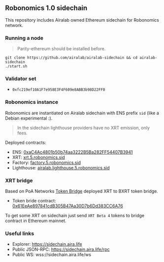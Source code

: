 Robonomics 1.0 sidechain
------------------------

This repository includes Airalab owned Ethereum sidechain for Robonomics network.

### Running a node

> Parity-ethereum should be installed before.

    git clone https://github.com/airalab/airalab-sidechain && cd airalab-sidechain
    ./start.sh

### Validator set

* `0xfc219ef10A1F7e958E3F4F609e8ABB3b98D22FF0`

### Robonomics instance

Robonomics are instantiated on Airalab sidechain with ENS prefix `sid` (like a Debian experimental :).

> In the sidechain lighthouse providers have no XRT emission, only fees.

Deployed contracts:

* ENS: [0xaC4Ac4801b50b74aa3222B5Ba282FF54407B3941](https://sidechain.aira.life/account/0xaC4Ac4801b50b74aa3222B5Ba282FF54407B3941)
* XRT: [xrt.5.robonomics.sid](https://sidechain.aira.life/account/0x966EbbFD7ECbCF44b1e05341976e0652CFA01360)
* Factory: [factory.5.robonomics.sid](https://sidechain.aira.life/account/0xd899994dbb31F46bccddb36FEd53209e43cF4d88)
* Lighthouse: [airalab.lighthouse.5.robonomics.sid](https://sidechain.aira.life/account/0x202a09a451de674d2d65bf1c90968a8d8f72cf7b)

### XRT bridge

Based on PoA Networks [Token Bridge](https://github.com/poanetwork/token-bridge) deployed XRT to BXRT token bridge.

* Token bride contract: [0x61EeAe897841cdB305B47Aa30D7b6Dd383CC6A76](https://etherscan.io/address/0x61EeAe897841cdB305B47Aa30D7b6Dd383CC6A76)

To get some XRT on sidechain just send `XRT Beta 4` tokens to bridge contract in Ethereum mainnet.

### Useful links 

* Explorer: https://sidechain.aira.life 
* Public JSON-RPC: https://sidechain.aira.life/rpc
* Public WS: wss://sidechain.aira.life/ws
